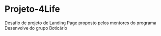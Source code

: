 # Projeto-4Life
Desafio de projeto de Landing Page proposto pelos mentores do programa Desenvolve do grupo Boticário
